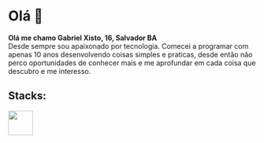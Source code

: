 # Olá 👋

**Olá me chamo Gabriel Xisto, 16, Salvador BA** <br/>
Desde sempre sou apaixonado por tecnologia. Comecei a programar com apenas 10 anos desenvolvendo coisas simples e praticas, desde então não perco oportunidades de conhecer mais e me aprofundar em cada coisa que descubro e me interesso.

## Stacks:

<img src="https://raw.githubusercontent.com/tomchen/stack-icons/634d5c036a2a7ca0115c94ab2ce86c7e79e01e13/logos/c-plusplus.svg" width="50" height="50" />
